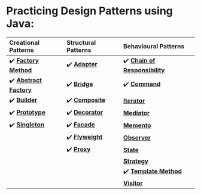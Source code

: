 # Practicing Design Patterns using Java:


|                                      Creational Patterns                                               |                                           Structural Patterns                                           |                                          Behavioural Patterns                                          |
|:-------------------------------------------------------------------------------------------------------|:--------------------------------------------------------------------------------------------------------|:-------------------------------------------------------------------------------------------------------|
| :heavy_check_mark: **[Factory Method](https://github.com/sriram-ponangi/DesignPatternsPractice/tree/master/src/creational/factoryMethod)**      |  :heavy_check_mark: **[Adapter](https://github.com/sriram-ponangi/DesignPatternsPractice/tree/master/src/structural/adapter/example1)**                                | :heavy_check_mark: **[Chain of Responsibility](https://github.com/sriram-ponangi/DesignPatternsPractice/tree/master/src/behavioural/chainOfResponsibility)**                |
| :heavy_check_mark: **[Abstract Factory](https://github.com/sriram-ponangi/DesignPatternsPractice/tree/master/src/creational/abstractFactory)**                       |  :heavy_check_mark: **[Bridge](https://github.com/sriram-ponangi/DesignPatternsPractice/tree/master/src/structural/bridge)**                                 | :heavy_check_mark: **[Command](https://github.com/sriram-ponangi/DesignPatternsPractice/tree/master/src/behavioural/command)**                                |
| :heavy_check_mark: **[Builder](https://github.com/sriram-ponangi/DesignPatternsPractice/tree/master/src/creational/builder)**                                |  :heavy_check_mark: **[Composite](https://github.com/sriram-ponangi/DesignPatternsPractice/tree/master/src/structural/composite)**                              | **[Iterator](https://github.com/sriram-ponangi/DesignPatternsPractice)**                               |
| :heavy_check_mark: **[Prototype](https://github.com/sriram-ponangi/DesignPatternsPractice/tree/master/src/creational/prototype)**                              |  :heavy_check_mark: **[Decorator](https://github.com/sriram-ponangi/DesignPatternsPractice/tree/master/src/structural/decorator)**           | **[Mediator](https://github.com/sriram-ponangi/DesignPatternsPractice)**                               |
| :heavy_check_mark: **[Singleton](https://github.com/sriram-ponangi/DesignPatternsPractice/tree/master/src/creational/singleton)**                              |  :heavy_check_mark: **[Facade](https://github.com/sriram-ponangi/DesignPatternsPractice/tree/master/src/structural/facade)**                                 | **[Memento](https://github.com/sriram-ponangi/DesignPatternsPractice)**                                |
|                                                                                                        |  :heavy_check_mark: **[Flyweight](https://github.com/sriram-ponangi/DesignPatternsPractice/tree/master/src/structural/flyweight)**                              | **[Observer](https://github.com/sriram-ponangi/DesignPatternsPractice)**                               |
|                                                                                                        |  :heavy_check_mark: **[Proxy](https://github.com/sriram-ponangi/DesignPatternsPractice/tree/master/src/structural/proxy)**                                  | **[State](https://github.com/sriram-ponangi/DesignPatternsPractice)**                                  |      
|                                                                                                        |                                                                                                         | **[Strategy](https://github.com/sriram-ponangi/DesignPatternsPractice)**                               |
|                                                                                                        |                                                                                                         | :heavy_check_mark: **[Template Method](https://github.com/sriram-ponangi/DesignPatternsPractice/tree/master/src/behavioural/template)**                        |        
|                                                                                                        |                                                                                                         | **[Visitor](https://github.com/sriram-ponangi/DesignPatternsPractice)**                                |
